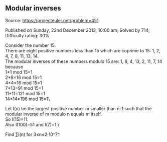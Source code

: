 Modular inverses
----------------

Source: https://projecteuler.net/problem=451

Published on Sunday, 22nd December 2013, 10:00 am; Solved by 714;
Difficulty rating: 30%

Consider the number 15.\
 There are eight positive numbers less than 15 which are coprime to 15:
1, 2, 4, 7, 8, 11, 13, 14.\
 The modular inverses of these numbers modulo 15 are: 1, 8, 4, 13, 2,
11, 7, 14\
 because\
 1\*1 mod 15=1\
 2\*8=16 mod 15=1\
 4\*4=16 mod 15=1\
 7\*13=91 mod 15=1\
 11\*11=121 mod 15=1\
 14\*14=196 mod 15=1\

Let I(n) be the largest positive number m smaller than n-1 such that the
modular inverse of m modulo n equals m itself.\
 So I(15)=11.\
 Also I(100)=51 and I(7)=1.\

Find ∑I(n) for 3≤n≤2·10^7^
